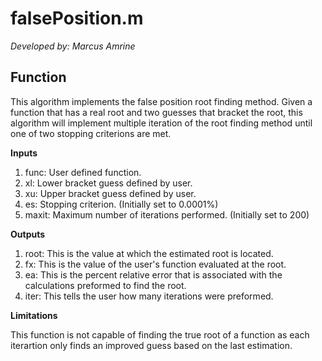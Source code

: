 # falsePosition.m

*Developed by: Marcus Amrine*


## Function

This algorithm implements the false position root finding method. Given a function that has a real root and two guesses that bracket the root, this algorithm will implement multiple iteration of the root finding method until one of two stopping criterions are met.

**Inputs**
  1. func: User defined function.
  2. xl: Lower bracket guess defined by user.
  3. xu: Upper bracket guess defined by user.
  4. es: Stopping criterion. (Initially set to 0.0001%)
  5. maxit: Maximum number of iterations performed. (Initially set to 200)
  
**Outputs**
  1. root: This is the value at which the estimated root is located.
  2. fx: This is the value of the user's function evaluated at the root.
  3. ea: This is the percent relative error that is associated with the calculations preformed to find the root.
  4. iter: This tells the user how many iterations were preformed.
  
**Limitations**

This function is not capable of finding the true root of a function as each iterartion only finds an improved guess based on the last estimation.

